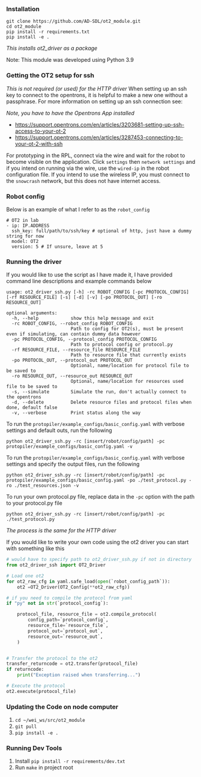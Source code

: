 ### Installation

```
git clone https://github.com/AD-SDL/ot2_module.git
cd ot2_module
pip install -r requirements.txt
pip install -e .
```

*This installs ot2_driver as a package*

Note: This module was developed using Python 3.9

### Getting the OT2 setup for ssh
*This is not required (or used) for the HTTP driver*
When setting up an ssh key to connect to the opentrons, it is helpful to make a new one without a passphrase. For more information on setting up an ssh connection see:

*Note, you have to have the Opentrons App installed*

- https://support.opentrons.com/en/articles/3203681-setting-up-ssh-access-to-your-ot-2
- https://support.opentrons.com/en/articles/3287453-connecting-to-your-ot-2-with-ssh

For prototyping in the RPL, connect via the wire and wait for the robot to become visible on the application. Click `settings` then `network settings` and if you intend on running via the wire, use the `wired-ip` in the robot configuration file. If you intend to use the wireless IP, you must connect to the `snowcrash` network, but this does not have internet access.

### Robot config

Below is an example of what I refer to as the `robot_config`
```
# OT2 in lab
- ip: IP.ADDRESS
  ssh_key: full/path/to/ssh/key # optional of http, just have a dummy string for now
  model: OT2
  version: 5 # If unsure, leave at 5

```

### Running the driver

If you would like to use the script as I have made it, I have provided command line descriptions and example commands below

```
usage: ot2_driver_ssh.py [-h] -rc ROBOT_CONFIG [-pc PROTOCOL_CONFIG] [-rf RESOURCE_FILE] [-s] [-d] [-v] [-po PROTOCOL_OUT] [-ro RESOURCE_OUT]

optional arguments:
  -h, --help            show this help message and exit
  -rc ROBOT_CONFIG, --robot_config ROBOT_CONFIG
                        Path to config for OT2(s), must be present even if simulating, can contain dummy data however
  -pc PROTOCOL_CONFIG, --protocol_config PROTOCOL_CONFIG
                        Path to protocol config or protocol.py
  -rf RESOURCE_FILE, --resource_file RESOURCE_FILE
                        Path to resource file that currently exists
  -po PROTOCOL_OUT, --protocol_out PROTOCOL_OUT
                        Optional, name/location for protocol file to be saved to
  -ro RESOURCE_OUT, --resource_out RESOURCE_OUT
                        Optional, name/location for resources used file to be saved to
  -s, --simulate        Simulate the run, don't actually connect to the opentrons
  -d, --delete          Delete resource files and protocol files when done, default false
  -v, --verbose         Print status along the way

```

To run the `protopiler/example_configs/basic_config.yaml` with verbose settings and default outs, run the following
```
python ot2_driver_ssh.py -rc [insert/robot/config/path] -pc protopiler/example_configs/basic_config.yaml -v
```
To run the `protopiler/example_configs/basic_config.yaml` with verbose settings and specify the output files, run the following

```
python ot2_driver_ssh.py -rc [insert/robot/config/path] -pc protopiler/example_configs/basic_config.yaml -po ./test_protocol.py -ro ./test_resources.json -v
```

To run your own protocol.py file, replace data in the `-pc` option with the path to your protocol.py file
```
python ot2_driver_ssh.py -rc [insert/robot/config/path] -pc ./test_protocol.py
```

*The process is the same for the HTTP driver*

If you would like to write your own code using the ot2 driver you can start with something like this
```python
# would have to specify path to ot2_driver_ssh.py if not in directory
from ot2_driver_ssh import OT2_Driver

# Load one ot2
for ot2_raw_cfg in yaml.safe_load(open(`robot_config_path`)):
    ot2 =OT2_Driver(OT2_Config(**ot2_raw_cfg))

# if you need to compile the protocol from yaml
if "py" not in str(`protocol_config`):

    protocol_file, resource_file = ot2.compile_protocol(
        config_path=`protocol_config`,
        resource_file=`resource_file`,
        protocol_out=`protocol_out`,
        resource_out=`resource_out`,
    )


# Transfer the protocol to the ot2
transfer_returncode = ot2.transfer(protocol_file)
if returncode:
    print("Exception raised when transferring...")

# Execute the protocol
ot2.execute(protocol_file)

```
### Updating the Code on node computer
1.  `cd ~/wei_ws/src/ot2_module`
2.  `git pull`
3.  `pip install -e .`
### Running Dev Tools

1. Install `pip install -r requirements/dev.txt`
2. Run `make` in project root
